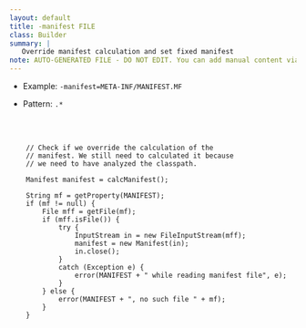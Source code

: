 ```yaml
---
layout: default
title: -manifest FILE
class: Builder
summary: |
   Override manifest calculation and set fixed manifest
note: AUTO-GENERATED FILE - DO NOT EDIT. You can add manual content via same filename in ext folder. 
---
```


- Example: `-manifest=META-INF/MANIFEST.MF`

- Pattern: `.*`

<!-- Manual content from: ext/manifest.md --><br /><br />

		// Check if we override the calculation of the
		// manifest. We still need to calculated it because
		// we need to have analyzed the classpath.

		Manifest manifest = calcManifest();

		String mf = getProperty(MANIFEST);
		if (mf != null) {
			File mff = getFile(mf);
			if (mff.isFile()) {
				try {
					InputStream in = new FileInputStream(mff);
					manifest = new Manifest(in);
					in.close();
				}
				catch (Exception e) {
					error(MANIFEST + " while reading manifest file", e);
				}
			} else {
				error(MANIFEST + ", no such file " + mf);
			}
		}
